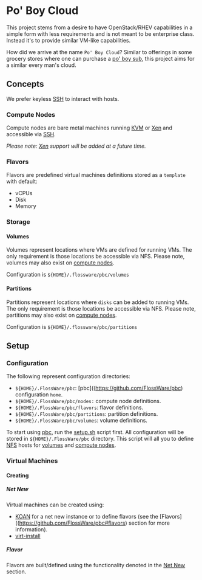 # Po' Boy Cloud
This project stems from a desire to have OpenStack/RHEV capabilities in a simple form with less requirements and is not meant to be enterprise class.  Instead it's to provide similar VM-like capabilities.

How did we arrive at the name `Po' Boy Cloud`?  Similar to offerings in some grocery stores where one can purchase a [po' boy sub](https://www.delightedcooking.com/what-is-a-poboy-sandwich.htm), this project aims for a similar every man's cloud.

## Concepts
We prefer keyless [SSH](https://en.wikipedia.org/wiki/Secure_Shell) to interact with hosts.

### Compute Nodes
Compute nodes are bare metal machines running [KVM](https://en.wikipedia.org/wiki/Kernel-based_Virtual_Machine) or [Xen](https://en.wikipedia.org/wiki/Xen) and accessible via [SSH](https://en.wikipedia.org/wiki/Secure_Shell).

_Please note:  [Xen](https://en.wikipedia.org/wiki/Xen) support will be added at a future time._

### Flavors
Flavors are predefined virtual machines definitions stored as a `template` with default:
* vCPUs
* Disk
* Memory

### Storage

#### Volumes
Volumes represent locations where VMs are defined for running VMs.  The only requirement is those locations be accessible via NFS.  Please note, volumes may also exist on [compute nodes](https://github.com/FlossWare/pbc#compute-nodes).

Configuration is `${HOME}/.flossware/pbc/volumes`

#### Partitions
Partitions represent locations where `disks` can be added to running VMs.  The only requirement is those locations be accessible via NFS.  Please note, partitions may also exist on [compute nodes](https://github.com/FlossWare/pbc#compute-nodes).

Configuration is `${HOME}/.flossware/pbc/partitions`

## Setup

### Configuration

The following represent configuration directories:
* `${HOME}/.FlossWare/pbc`:  [pbc]((https://github.com/FlossWare/pbc) configuration `home`.
* `${HOME}/.FlossWare/pbc/nodes:`  compute node definitions.
* `${HOME}/.FlossWare/pbc/flavors`:  flavor definitions.
* `${HOME}/.FlossWare/pbc/partitions`:  partition definitions.
* `${HOME}/.FlossWare/pbc/volumes`:  volume definitions.

To start using [pbc](https://github.com/FlossWare/pbc), run the [setup.sh]() script first.  All configuration will be stored in `${HOME}/.FlossWare/pbc` directory.  This script will all you to define [NFS](https://en.wikipedia.org/wiki/Network_File_System) hosts for [volumes](https://github.com/FlossWare/pbc#volumes) and [compute nodes](https://github.com/FlossWare/pbc#compute-nodes).

### Virtual Machines

#### Creating

##### Net New
Virtual machines can be created using:
* [KOAN](https://koan.readthedocs.io/en/latest/koan.html) for a net new instance or to define flavors (see the [Flavors]((https://github.com/FlossWare/pbc#flavors) section for more information).
* [virt-install](https://linux.die.net/man/1/virt-install)

##### Flavor
Flavors are built/defined using the functionality denoted in the [Net New](https://github.com/FlossWare/pbc#net-new) section.

